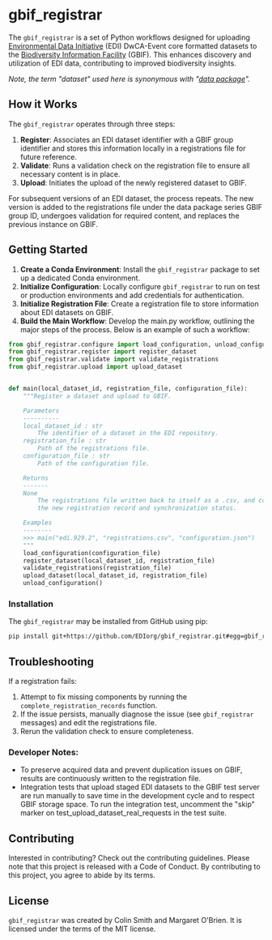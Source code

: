 # gbif_registrar

The `gbif_registrar` is a set of Python workflows designed for uploading [Environmental Data Initiative](https://edirepository.org/) (EDI) DwCA-Event core formatted datasets to the [Biodiversity Information Facility](https://www.gbif.org/) (GBIF). This enhances discovery and utilization of EDI data, contributing to improved biodiversity insights.

_Note, the term "dataset" used here is synonymous with "[data package](https://edirepository.org/resources/the-data-package)"._

## How it Works

The `gbif_registrar` operates through three steps:

1. **Register**: Associates an EDI dataset identifier with a GBIF group identifier and stores this information locally in a registrations file for future reference.
2. **Validate**: Runs a validation check on the registration file to ensure all necessary content is in place.
3. **Upload**: Initiates the upload of the newly registered dataset to GBIF.

For subsequent versions of an EDI dataset, the process repeats. The new version is added to the registrations file under the data package series GBIF group ID, undergoes validation for required content, and replaces the previous instance on GBIF.

## Getting Started
1. **Create a Conda Environment**: Install the `gbif_registrar` package to set up a dedicated Conda environment.
2. **Initialize Configuration**: Locally configure `gbif_registrar` to run on test or production environments and add credentials for authentication.
3. **Initialize Registration File**: Create a registration file to store information about EDI datasets on GBIF.
4. **Build the Main Workflow**: Develop the main.py workflow, outlining the major steps of the process. Below is an example of such a workflow:

```python
from gbif_registrar.configure import load_configuration, unload_configuration
from gbif_registrar.register import register_dataset
from gbif_registrar.validate import validate_registrations
from gbif_registrar.upload import upload_dataset


def main(local_dataset_id, registration_file, configuration_file):
    """Register a dataset and upload to GBIF.

    Parameters
    ----------
    local_dataset_id : str
        The identifier of a dataset in the EDI repository.
    registration_file : str
        Path of the registrations file.
    configuration_file : str
        Path of the configuration file.

    Returns
    -------
    None
        The registrations file written back to itself as a .csv, and containing
        the new registration record and synchronization status.

    Examples
    --------
    >>> main("edi.929.2", "registrations.csv", "configuration.json")
    """
    load_configuration(configuration_file)
    register_dataset(local_dataset_id, registration_file)
    validate_registrations(registration_file)
    upload_dataset(local_dataset_id, registration_file)
    unload_configuration()
```


### Installation

The `gbif_registrar` may be installed from GitHub using pip: 

```bash
pip install git+https://github.com/EDIorg/gbif_registrar.git#egg=gbif_registrar
```

## Troubleshooting

If a registration fails:
1. Attempt to fix missing components by running the `complete_registration_records` function.
2. If the issue persists, manually diagnose the issue (see `gbif_registrar` messages) and edit the registrations file. 
3. Rerun the validation check to ensure completeness.

### Developer Notes:
- To preserve acquired data and prevent duplication issues on GBIF, results are continuously written to the registration file.
- Integration tests that upload staged EDI datasets to the GBIF test server are run manually to save time in the development cycle and to respect GBIF storage space. To run the integration test, uncomment the "skip" marker on test_upload_dataset_real_requests in the test suite.

## Contributing

Interested in contributing? Check out the contributing guidelines. Please note that this project is released with a Code of Conduct. By contributing to this project, you agree to abide by its terms.

## License

`gbif_registrar` was created by Colin Smith and Margaret O'Brien. It is licensed under the terms of the MIT license.
